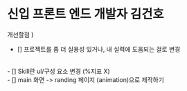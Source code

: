 # 신입 프론트 엔드 개발자 김건호

개선할점 ) <br/>

- [] 프로젝트를 좀 더 실용성 있거나, 내 실력에 도움되는 걸로 변경
<br/>
- [] Skill란 ul/구성 요소 변경 (%지표 X)
<br/>
- [] main 화면 -> randing 페이지 (animation)으로 제작하기

